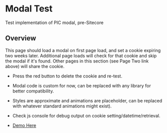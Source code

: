 # Modal Test

Test implementation of PIC modal, pre-Sitecore

## Overview

This page should load a modal on first page load, and set a cookie expiring two weeks later. Additional page loads will check for that cookie and skip the modal if it's found.  Other pages in this section (see Page Two link above) will share the cookie.  

* Press the red button to delete the cookie and re-test.
                
* Modal code is custom for now, can be replaced with any library for better compatibility. 

* Styles are approximate and animations are placeholder, can be replaced with whatever standard animations might exist).

* Check js console for debug output on cookie setting/datetime/retrieval.

* [Demo Here](https://dev.gplord.com/modaltest/)

